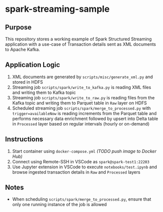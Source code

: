 # spark-streaming-sample

## Purpose
This repository stores a working example of Spark Structured Streaming application with a use-case of Transaction details sent as XML documents to Apache Kafka.

## Application Logic
1. XML documents are generated by `scripts/misc/generate_xml.py` and stored in HDFS
2. Streaming job `scripts/spark/write_to_kafka.py` is reading XML files and writing them to Kafka topic
3. Streaming job `scripts/spark/write_to_raw.py` is reading files from the Kafka topic and writing them to Parquet table in `Raw` layer on HDFS
4. Scheduled streaming job `scripts/spark/merge_to_processed.py` with `trigger=availableNow` is reading increments from the Parquet table and performs necessary data enrichment followed by upsert into Delta table in `Processed` layer based on regular intervals (hourly or on-demand)

## Instructions
1. Start container using `docker-compose.yml` _(TODO push image to Docker Hub)_
2. Connect using Remote-SSH in VSCode as `spark@spark-test1:22203`
3. Use Jupyter extension in VSCode to execute `notebooks/test.ipynb` and browse ingested transaction details in `Raw` and `Processed` layers

## Notes
* When scheduling `scripts/spark/merge_to_processed.py`, ensure that only one running instance of the job is allowed
